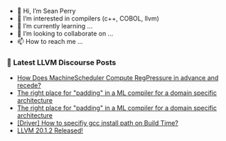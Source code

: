 - 👋 Hi, I’m Sean Perry
- 👀 I’m interested in compilers (c++, COBOL, llvm)
- 🌱 I’m currently learning ...
- 💞️ I’m looking to collaborate on ...
- 📫 How to reach me ...

<!---
s66perry/s66perry is a ✨ special ✨ repository because its `README.md` (this file) appears on your GitHub profile.
You can click the Preview link to take a look at your changes.
--->
### 📕 Latest LLVM Discourse Posts

<!-- DISCOURSE-LLVM:START -->
- [How Does MachineScheduler Compute RegPressure in advance and recede?](https://discourse.llvm.org/t/how-does-machinescheduler-compute-regpressure-in-advance-and-recede/85604#post_6)
- [The right place for &quot;padding&quot; in a ML compiler for a domain specific architecture](https://discourse.llvm.org/t/the-right-place-for-padding-in-a-ml-compiler-for-a-domain-specific-architecture/85652#post_3)
- [The right place for &quot;padding&quot; in a ML compiler for a domain specific architecture](https://discourse.llvm.org/t/the-right-place-for-padding-in-a-ml-compiler-for-a-domain-specific-architecture/85652#post_2)
- [[Driver] How to specifiy gcc install path on Build Time?](https://discourse.llvm.org/t/driver-how-to-specifiy-gcc-install-path-on-build-time/85632#post_3)
- [LLVM 20.1.2 Released!](https://discourse.llvm.org/t/llvm-20-1-2-released/85654#post_1)
<!-- DISCOURSE-LLVM:END -->
